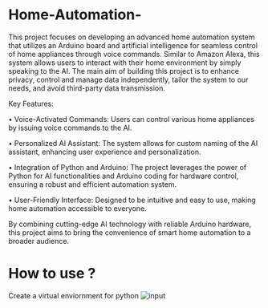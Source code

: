 # Home-Automation-
This project focuses on developing an advanced home automation system that utilizes an Arduino board and artificial intelligence for seamless control of home appliances through voice commands. Similar to Amazon Alexa, this system allows users to interact with their home environment by simply speaking to the AI. The main aim of building this project is to enhance privacy, control and manage data independently, tailor the system to our needs, and avoid third-party data transmission.

Key Features:

  • Voice-Activated Commands: Users can control various home appliances by issuing voice commands to the AI.
  
  • Personalized AI Assistant: The system allows for custom naming of the AI assistant, enhancing user experience and personalization.
  
  • Integration of Python and Arduino: The project leverages the power of Python for AI functionalities and Arduino coding for hardware control, ensuring a robust and efficient automation system.
  
  • User-Friendly Interface: Designed to be intuitive and easy to use, making home automation accessible to everyone.

By combining cutting-edge AI technology with reliable Arduino hardware, this project aims to bring the convenience of smart home automation to a broader audience.


# How to use ?
Create a virtual enviornment for python
![input](https://github.com/user-attachments/assets/e6c54997-28c0-4ed9-bc69-ce997e9a82d9)
